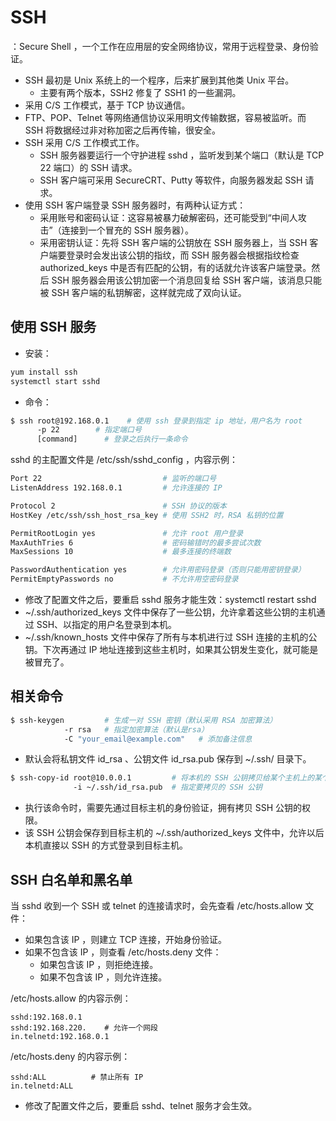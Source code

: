 # SSH

：Secure Shell ，一个工作在应用层的安全网络协议，常用于远程登录、身份验证。
- SSH 最初是 Unix 系统上的一个程序，后来扩展到其他类 Unix 平台。
  - 主要有两个版本，SSH2 修复了 SSH1 的一些漏洞。
- 采用 C/S 工作模式，基于 TCP 协议通信。
- FTP、POP、Telnet 等网络通信协议采用明文传输数据，容易被监听。而 SSH 将数据经过非对称加密之后再传输，很安全。
- SSH 采用 C/S 工作模式工作。
  - SSH 服务器要运行一个守护进程 sshd ，监听发到某个端口（默认是 TCP 22 端口）的 SSH 请求。
  - SSH 客户端可采用 SecureCRT、Putty 等软件，向服务器发起 SSH 请求。
- 使用 SSH 客户端登录 SSH 服务器时，有两种认证方式：
  - 采用账号和密码认证：这容易被暴力破解密码，还可能受到“中间人攻击”（连接到一个冒充的 SSH 服务器）。
  - 采用密钥认证：先将 SSH 客户端的公钥放在 SSH 服务器上，当 SSH 客户端要登录时会发出该公钥的指纹，而 SSH 服务器会根据指纹检查 authorized_keys 中是否有匹配的公钥，有的话就允许该客户端登录。然后 SSH 服务器会用该公钥加密一个消息回复给 SSH 客户端，该消息只能被 SSH 客户端的私钥解密，这样就完成了双向认证。

## 使用 SSH 服务

- 安装：
```sh
yum install ssh
systemctl start sshd
```
- 命令：
```sh
$ ssh root@192.168.0.1    # 使用 ssh 登录到指定 ip 地址，用户名为 root
      -p 22        # 指定端口号
      [command]      # 登录之后执行一条命令
```

sshd 的主配置文件是 /etc/ssh/sshd_config ，内容示例：
```sh
Port 22                           # 监听的端口号
ListenAddress 192.168.0.1         # 允许连接的 IP

Protocol 2                        # SSH 协议的版本
HostKey /etc/ssh/ssh_host_rsa_key # 使用 SSH2 时，RSA 私钥的位置

PermitRootLogin yes               # 允许 root 用户登录
MaxAuthTries 6                    # 密码输错时的最多尝试次数
MaxSessions 10                    # 最多连接的终端数

PasswordAuthentication yes        # 允许用密码登录（否则只能用密钥登录）
PermitEmptyPasswords no           # 不允许用空密码登录
```
- 修改了配置文件之后，要重启 sshd 服务才能生效：systemctl restart sshd
- ~/.ssh/authorized_keys 文件中保存了一些公钥，允许拿着这些公钥的主机通过 SSH、以指定的用户名登录到本机。
- ~/.ssh/known_hosts 文件中保存了所有与本机进行过 SSH 连接的主机的公钥。下次再通过 IP 地址连接到这些主机时，如果其公钥发生变化，就可能是被冒充了。

## 相关命令

```sh
$ ssh-keygen         # 生成一对 SSH 密钥（默认采用 RSA 加密算法）
            -r rsa   # 指定加密算法（默认是rsa）
            -C "your_email@example.com"   # 添加备注信息
```
- 默认会将私钥文件 id_rsa 、公钥文件 id_rsa.pub 保存到 ~/.ssh/ 目录下。

```sh
$ ssh-copy-id root@10.0.0.1         # 将本机的 SSH 公钥拷贝给某个主机上的某个用户
              -i ~/.ssh/id_rsa.pub  # 指定要拷贝的 SSH 公钥
``` 
- 执行该命令时，需要先通过目标主机的身份验证，拥有拷贝 SSH 公钥的权限。
- 该 SSH 公钥会保存到目标主机的 ~/.ssh/authorized_keys 文件中，允许以后本机直接以 SSH 的方式登录到目标主机。

## SSH 白名单和黑名单

当 sshd 收到一个 SSH 或 telnet 的连接请求时，会先查看 /etc/hosts.allow 文件：
- 如果包含该 IP ，则建立 TCP 连接，开始身份验证。
- 如果不包含该 IP ，则查看 /etc/hosts.deny 文件：
  - 如果包含该 IP ，则拒绝连接。
  - 如果不包含该 IP ，则允许连接。

/etc/hosts.allow 的内容示例：
```
sshd:192.168.0.1
sshd:192.168.220.    # 允许一个网段
in.telnetd:192.168.0.1
```

/etc/hosts.deny 的内容示例：
```
sshd:ALL          # 禁止所有 IP
in.telnetd:ALL
```
- 修改了配置文件之后，要重启 sshd、telnet 服务才会生效。
